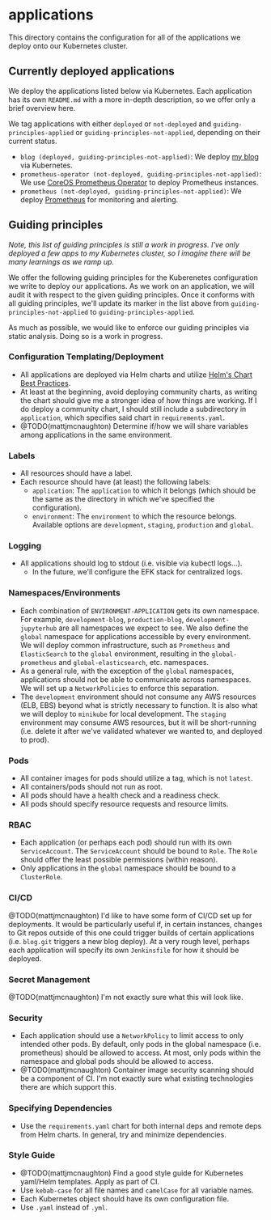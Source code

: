 # applications

This directory contains the configuration for all of the applications we deploy
onto our Kubernetes cluster.

## Currently deployed applications

We deploy the applications listed below via Kubernetes. Each application has its
own `README.md` with a more in-depth description, so we offer only a brief
overview here.

We tag applications with either `deployed` or `not-deployed` and
`guiding-principles-applied` or `guiding-principles-not-applied`, depending on
their current status.

- `blog (deployed, guiding-principles-not-applied)`: We deploy [my
  blog](http://mattjmcnaughton.com) via Kubernetes.
- `prometheus-operator (not-deployed, guiding-principles-not-applied)`: We use
  [CoreOS Prometheus Operator](https://coreos.com/operators/prometheus/docs/latest/) to deploy Prometheus
  instances.
- `prometheus (not-deployed, guiding-principles-not-applied)`: We deploy
  [Prometheus](https://prometheus.io) for monitoring and alerting.

## Guiding principles

*Note, this list of guiding principles is still a work in progress. I've only
deployed a few apps to my Kubernetes cluster, so I imagine there will be many
learnings as we ramp up.*

We offer the following guiding principles for the Kuberenetes configuration we
write to deploy our applications. As we work on an application, we will audit it
with respect to the given guiding principles. Once it conforms with all guiding
principles, we'll update its marker in the list above from
`guiding-principles-not-applied` to `guiding-principles-applied`.

As much as possible, we would like to enforce our guiding principles via static
analysis. Doing so is a work in progress.

### Configuration Templating/Deployment

- All applications are deployed via Helm charts and utilize [Helm's Chart Best
  Practices](https://docs.helm.sh/chart_best_practices/).
- At least at the beginning, avoid deploying community charts, as writing the
  chart should give me a stronger idea of how things are working. If I do deploy
  a community chart, I should still include a subdirectory in `application`,
  which specifies said chart in `requirements.yaml`.
- @TODO(mattjmcnaughton) Determine if/how we will share variables among
  applications in the same environment.

### Labels

- All resources should have a label.
- Each resource should have (at least) the following labels:
  - `application`: The `application` to which it belongs (which should be the
    same as the directory in which we've specified the configuration).
  - `environment`: The `environment` to which the resource belongs. Available
    options are `development`, `staging`, `production` and `global`.

### Logging

- All applications should log to stdout (i.e. visible via kubectl logs...).
  - In the future, we'll configure the EFK stack for centralized logs.

### Namespaces/Environments

- Each combination of `ENVIRONMENT-APPLICATION` gets its own namespace. For
  example, `development-blog`, `production-blog`, `development-jupyterhub` are
  all namespaces we expect to see. We also define the `global` namespace for
  applications accessible by every environment. We will deploy common
  infrastructure, such as `Prometheus` and `ElasticSearch` to the `global` environment,
  resulting in the `global-prometheus` and `global-elasticsearch`, etc.
  namespaces.
- As a general rule, with the exception of the `global` namespaces, applications
  should not be able to communicate across namespaces. We will set up a
  `NetworkPolicies` to enforce this separation.
- The `development` environment should not consume any AWS resources (ELB, EBS) beyond what
  is strictly necessary to function. It is also what we will deploy to
  `minikube` for local development. The `staging` environment may consume AWS
  resources, but it will be short-running (i.e. delete it after we've validated
  whatever we wanted to, and deployed to prod).

### Pods

- All container images for pods should utilize a tag, which is not `latest`.
- All containers/pods should not run as root.
- All pods should have a health check and a readiness check.
- All pods should specify resource requests and resource limits.

### RBAC

- Each application (or perhaps each pod) should run with its own
  `ServiceAccount`. The `ServiceAccount` should be bound to `Role`. The `Role`
  should offer the least possible permissions (within reason).
- Only applications in the `global` namespace should be bound to a `ClusterRole`.

### CI/CD

@TODO(mattjmcnaughton) I'd like to have some form of CI/CD set up for
deployments. It would be particularly useful if, in certain instances, changes
to Git repos outside of this one could trigger builds of certain applications
(i.e. `blog.git` triggers a new blog deploy). At a very rough level, perhaps
each application will specify its own `Jenkinsfile` for how it should be
deployed.

### Secret Management

@TODO(mattjmcnaughton) I'm not exactly sure what this will look like.

### Security

- Each application should use a `NetworkPolicy` to limit access to only intended
  other pods. By default, only pods in the global namespace (i.e. prometheus) should be
  allowed to access. At most, only pods within the namespace and global pods should be allowed to access.
- @TODO(mattjmcnaughton) Container image security scanning should be a component
  of CI. I'm not exactly sure what existing technologies there are which support
  this.

### Specifying Dependencies

- Use the `requirements.yaml` chart for both internal deps and remote deps from
  Helm charts. In general, try and minimize dependencies.

### Style Guide

- @TODO(mattjmcnaughton) Find a good style guide for Kubernetes yaml/Helm
  templates. Apply as part of CI.
- Use `kebab-case` for all file names and `camelCase` for all variable names.
- Each Kubernetes object should have its own configuration file.
- Use `.yaml` instead of `.yml`.
